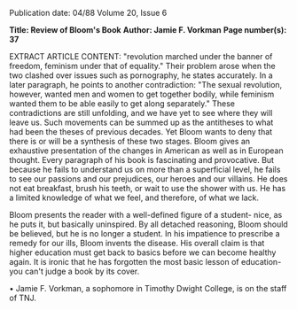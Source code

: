 Publication date: 04/88
Volume 20, Issue 6

**Title:  Review of Bloom's Book**
**Author: Jamie F. Vorkman**
**Page number(s): 37**

EXTRACT ARTICLE CONTENT:
"revolution marched under the banner 
of freedom, feminism under that of 
equality." Their problem arose when 
the two clashed over issues such as 
pornography, he states accurately. In a 
later paragraph, he points to another 
contradiction: "The sexual revolution, 
however, wanted men and women to 
get together bodily, while feminism 
wanted them to be able easily to get 
along separately." These contradictions are still unfolding, and we 
have yet to see where they will leave 
us. Such movements can be summed 
up as the antitheses to what had been 
the theses of previous decades. Yet 
Bloom wants to deny that there is or 
will be a synthesis of these two stages. 
Bloom gives an exhaustive presentation of the changes in American as 
well as in European thought. Every 
paragraph of his book is fascinating 
and provocative. But because he fails 
to understand us on more than a 
superficial level, he fails to see our 
passions and our prejudices, our 
heroes and our villains. He does not 
eat breakfast, brush his teeth, or wait 
to use the shower with us. He has a 
limited knowledge of what we feel, and 
therefore, of what we lack. 

Bloom presents the reader with a 
well-defined figure of a student- nice, 
as he puts it, but basically uninspired. 
By all detached reasoning, Bloom 
should be believed, but he is no longer 
a student. In his impatience to prescribe a remedy for our ills, Bloom 
invents the disease. His overall claim is 
that higher education must get back to 
basics before we can become healthy 
again. It is ironic that he has forgotten 
the most basic lesson of education-you can't judge a book by its 
cover. 

• 
Jamie F. Vorkman, a sophomore in Timothy 
Dwight College, is on the staff of TNJ.
